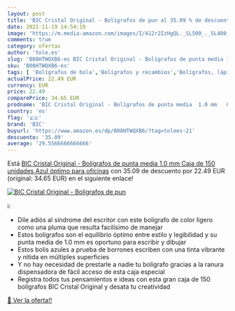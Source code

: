 ```yaml
---
layout: post
title: 'BIC Cristal Original - Bolígrafos de pun al 35.09 % de descuento'
date: 2021-11-19 14:54:19
image: 'https://m.media-amazon.com/images/I/412r2IzHgQL._SL500_._SL400_.jpg'
comments: true
category: ofertas
author: 'tole.es'
slug: 'B08HTWQXB6-es BIC Cristal Original - Bolígrafos de punta media 1.0 mm...'
sku: 'B08HTWQXB6-es'
tags: [ 'Bolígrafos de bola','Bolígrafos y recambios','Bolígrafos, lápices y útiles de escritura','Oficina y papelería','bic','bolígrafos','cristal', ]
actualPrice: 22.49 EUR
currency: EUR
price: 22.49
comparePrice: 34.65 EUR
prodname: 'BIC Cristal Original - Bolígrafos de punta media  1.0 mm   Caja de 150 unidades  Azul  óptimo para oficinas'
country: 'es'
flag: '🇪🇸'
brand: 'BIC'
buyurl: 'https://www.amazon.es/dp/B08HTWQXB6/?tag=tolees-21'
descuento: '35.09'
average: '29.5566666666666'
---
```


Está [BIC Cristal Original - Bolígrafos de punta media  1.0 mm   Caja de 150 unidades  Azul  óptimo para oficinas](https://www.amazon.es/dp/B08HTWQXB6/?tag=tolees-21) con 35.09 de descuento por 22.49 EUR (original: 34.65 EUR) en el siguiente enlace!

[![BIC Cristal Original - Bolígrafos de pun](https://m.media-amazon.com/images/I/412r2IzHgQL._SL500_._SL400_.jpg)](https://www.amazon.es/dp/B08HTWQXB6/?tag=tolees-21)

ℹ️:

- Dile adiós al síndrome del escritor con este bolígrafo de color ligero como una pluma que resulta facilísimo de manejar
- Estos bolígrafos son el equilibrio óptimo entre estilo y legibilidad y su punta media de 1.0 mm es oportuno para escribir y dibujar
- Estos bolis azules a prueba de borrones escriben con una tinta vibrante y nítida en múltiples superficies
- Y no hay necesidad de prestarle a nadie tu bolígrafo gracias a la ranura dispensadora de fácil acceso de esta caja especial
- Registra todos tus pensamientos e ideas con esta gran caja de 150 bolígrafos BIC Cristal Original y desata tu creatividad

[🛒 Ver la oferta!!](https://www.amazon.es/dp/B08HTWQXB6/?tag=tolees-21)
